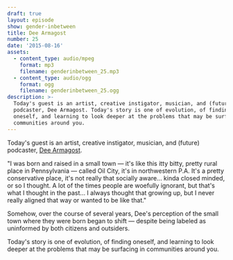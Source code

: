 ```yaml
---
draft: true
layout: episode
show: gender-inbetween
title: Dee Armagost
number: 25
date: '2015-08-16'
assets:
  - content_type: audio/mpeg
    format: mp3
    filename: genderinbetween_25.mp3
  - content_type: audio/ogg
    format: ogg
    filename: genderinbetween_25.ogg
description: >-
  Today's guest is an artist, creative instigator, musician, and (future)
  podcaster, Dee Armagost. Today's story is one of evolution, of finding
  oneself, and learning to look deeper at the problems that may be surfacing in
  communities around you.
---
```

Today's guest is an artist, creative instigator, musician, and (future) podcaster, [Dee Armagost](https://www.facebook.com/pages/Paper-Boy-Collective/308052232718591).

"I was born and raised in a small town &mdash; it's like this itty bitty, pretty rural place in Pennsylvania &mdash; called Oil City, it's in northwestern P.A. It's a pretty conservative place, it's not really that socially aware... kinda closed minded, or so I thought. A lot of the times people are woefully ignorant, but that's what I thought in the past... I always thought that growing up, but I never really aligned that way or wanted to be like that."

Somehow, over the course of several years, Dee's perception of the small town where they were born began to shift &mdash; despite being labeled as uninformed by both citizens and outsiders.

Today's story is one of evolution, of finding oneself, and learning to look deeper at the problems that may be surfacing in communities around you.